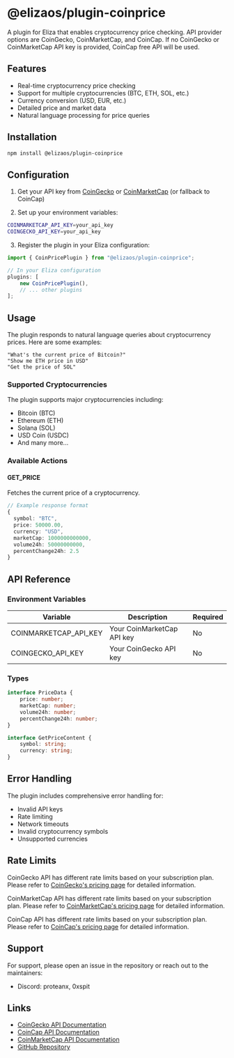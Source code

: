 # @elizaos/plugin-coinprice

A plugin for Eliza that enables cryptocurrency price checking. API provider options are CoinGecko, CoinMarketCap, and CoinCap. If no CoinGecko or CoinMarketCap API key is provided, CoinCap free API will be used.

## Features

- Real-time cryptocurrency price checking
- Support for multiple cryptocurrencies (BTC, ETH, SOL, etc.)
- Currency conversion (USD, EUR, etc.)
- Detailed price and market data
- Natural language processing for price queries

## Installation

```bash
npm install @elizaos/plugin-coinprice
```

## Configuration

1. Get your API key from [CoinGecko](https://www.coingecko.com/en/api) or [CoinMarketCap](https://pro.coinmarketcap.com) (or fallback to CoinCap)

2. Set up your environment variables:

```bash
COINMARKETCAP_API_KEY=your_api_key
COINGECKO_API_KEY=your_api_key
```

3. Register the plugin in your Eliza configuration:

```typescript
import { CoinPricePlugin } from "@elizaos/plugin-coinprice";

// In your Eliza configuration
plugins: [
    new CoinPricePlugin(),
    // ... other plugins
];
```

## Usage

The plugin responds to natural language queries about cryptocurrency prices. Here are some examples:

```plaintext
"What's the current price of Bitcoin?"
"Show me ETH price in USD"
"Get the price of SOL"
```

### Supported Cryptocurrencies

The plugin supports major cryptocurrencies including:

- Bitcoin (BTC)
- Ethereum (ETH)
- Solana (SOL)
- USD Coin (USDC)
- And many more...

### Available Actions

#### GET_PRICE

Fetches the current price of a cryptocurrency.

```typescript
// Example response format
{
  symbol: "BTC",
  price: 50000.00,
  currency: "USD",
  marketCap: 1000000000000,
  volume24h: 50000000000,
  percentChange24h: 2.5
}
```

## API Reference

### Environment Variables

| Variable              | Description                | Required |
| --------------------- | -------------------------- | -------- |
| COINMARKETCAP_API_KEY | Your CoinMarketCap API key | No       |
| COINGECKO_API_KEY     | Your CoinGecko API key     | No       |

### Types

```typescript
interface PriceData {
    price: number;
    marketCap: number;
    volume24h: number;
    percentChange24h: number;
}

interface GetPriceContent {
    symbol: string;
    currency: string;
}
```

## Error Handling

The plugin includes comprehensive error handling for:

- Invalid API keys
- Rate limiting
- Network timeouts
- Invalid cryptocurrency symbols
- Unsupported currencies

## Rate Limits

CoinGecko API has different rate limits based on your subscription plan. Please refer to [CoinGecko's pricing page](https://www.coingecko.com/en/api) for detailed information.

CoinMarketCap API has different rate limits based on your subscription plan. Please refer to [CoinMarketCap's pricing page](https://coinmarketcap.com/api/pricing/) for detailed information.

CoinCap API has different rate limits based on your subscription plan. Please refer to [CoinCap's pricing page](https://coincap.io/api) for detailed information.

## Support

For support, please open an issue in the repository or reach out to the maintainers:

- Discord: proteanx, 0xspit

## Links

- [CoinGecko API Documentation](https://www.coingecko.com/en/api)
- [CoinCap API Documentation](https://docs.coincap.io/)
- [CoinMarketCap API Documentation](https://coinmarketcap.com/api/documentation/v1/)
- [GitHub Repository](https://github.com/elizaOS/eliza/tree/main/packages/plugin-coinprice)
